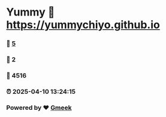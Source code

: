 # Yummy :link: https://yummychiyo.github.io 
### :page_facing_up: [5](https://yummychiyo.github.io/tag.html) 
### :speech_balloon: 2 
### :hibiscus: 4516 
### :alarm_clock: 2025-04-10 13:24:15 
### Powered by :heart: [Gmeek](https://github.com/Meekdai/Gmeek)
